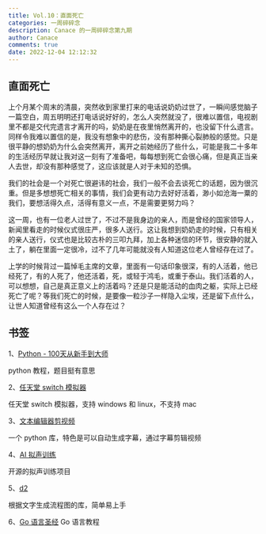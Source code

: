 ```yaml
---
title: Vol.10：直面死亡
categories: 一周碎碎念
description: Canace 的一周碎碎念第九期
author: Canace
comments: true
date: 2022-12-04 12:12:32
---
```

## 直面死亡

上个月某个周末的清晨，突然收到家里打来的电话说奶奶过世了，一瞬间感觉脑子一篇空白，周五明明还打电话说好好的，怎么人突然就没了，很难以置信，电视剧里不都是交代完遗言才离开的吗，奶奶是在夜里悄然离开的，也没留下什么遗言。同样令我难以置信的是，我没有想象中的悲伤，没有那种撕心裂肺般的感觉。只是很平静的想奶奶为什么会突然离开，离开之前她经历了些什么，可能是我二十多年的生活经历早就让我对这一刻有了准备吧，每每想到死亡会很心痛，但是真正当亲人去世，却没有那种感觉了，这应该就是人对于未知的恐惧。

我们的社会是一个对死亡很避讳的社会，我们一般不会去谈死亡的话题，因为很沉重。但是多想想死亡相关的事情，我们会更有动力去好好活着，渺小如沧海一粟的我们，要想活得久点，活得有意义一点，不是需要更努力吗？

这一周，也有一位老人过世了，不过不是我身边的亲人，而是曾经的国家领导人，新闻里看走的时候仪式很庄严，很多人送行。这让我想到奶奶走的时候，只有相关的亲人送行，仪式也是比较古朴的三叩九拜，加上各种迷信的环节，很安静的就入土了，躺在里面一定很冷，过不了几年可能就没有人知道这位老人曾经存在过了。

上学的时候背过一篇悼毛主席的文章，里面有一句话印象很深，有的人活着，他已经死了，有的人死了，他还活着，死，或轻于鸿毛，或重于泰山。我们活着的人，可以想想，自己是真正意义上的活着吗？还是只是能活动的血肉之躯，实际上已经死亡了呢？等我们死亡的时候，是要像一粒沙子一样隐入尘埃，还是留下点什么，让世人知道曾经有这么一个人存在过？

## 书签

1、[Python - 100天从新手到大师](https://github.com/jackfrued/Python-100-Days)

python 教程，题目挺有意思

2、[任天堂 switch 模拟器](https://github.com/Ryujinx/Ryujinx)

任天堂 switch 模拟器，支持 windows 和 linux，不支持 mac

3、[文本编辑器剪视频](https://github.com/mli/autocut)

一个 python 库，特色是可以自动生成字幕，通过字幕剪辑视频

4、[AI 拟声训练](https://github.com/babysor/MockingBird)

开源的拟声训练项目

5、[d2](https://d2lang.com/tour/intro/)

根据文字生成流程图的库，简单易上手

6、[Go 语言圣经](https://books.studygolang.com/gopl-zh/ch1/ch1-03.html)
Go 语言教程